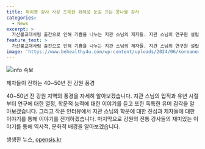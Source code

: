 ```yaml
---
title: 파리똥 강사 사상 초윽한 화제성 눈길 끄는 콩나물 강사
categories:
  - News
excerpt: >
  가산불교대사림 출간으로 인해 기쁨을 나누는 지관 스님의 제자들. 지관 스님의 연구원 설립과 대사림 완간 성과는 한국 불교 문화와 연구에 큰 영향을 미쳤다. 스님의 교화조건과 전통 강원 이야기는 스승과 제자의 학구열을 엿볼 수 있었으며, 가산불교대사림 취재를 통해 많은 이야기를 접했다. 1982년 작업 착수부터 스님의 속사정을 엿볼 수 있었다.
feature_text: >
  가산불교대사림 출간으로 인해 기쁨을 나누는 지관 스님의 제자들. 지관 스님의 연구원 설립과 대사림 완간 성과는 한국 불교 문화와 연구에 큰 영향을 미쳤다. 스님의 교화조건과 전통 강원 이야기는 스승과 제자의 학구열을 엿볼 수 있었으며, 가산불교대사림 취재를 통해 많은 이야기를 접했다. 1982년 작업 착수부터 스님의 속사정을 엿볼 수 있었다.
image: 'https://www.behealthy4u.com/wp-content/uploads/2024/06/koreanews.jpg'
---
```


<p><img src="https://www.behealthy4u.com/wp-content/uploads/2024/06/koreanews.jpg" alt="info 속보" /></p>

<p>제자들이 전하는 40~50년 전 강원 풍경</p>

<p>40~50년 전 강원 지역의 풍경을 자세히 알아보겠습니다. 지관 스님의 업적과 유년 시절부터 연구에 대한 열정, 학문적 능력에 대한 이야기를 듣고 또한 독특한 유머 감각을 알아보겠습니다. 그리고 작은 인터뷰에서 지관 스님의 학문에 대한 진심과 제자들에 대한 이야기를 통해 이야기를 전개하겠습니다. 마지막으로 강원의 전통 강사들의 재미있는 이야기를 통해 역사적, 문화적 배경을 알아보겠습니다.</p>
생생한 뉴스, <a href="https://opensis.kr" rel="dofollow">opensis.kr</a>


